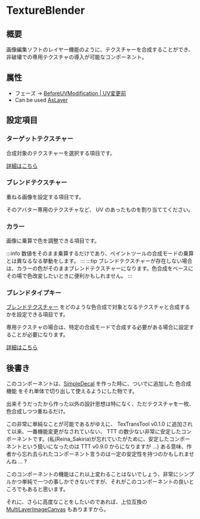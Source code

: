 # TextureBlender

## 概要

画像編集ソフトのレイヤー機能のように、テクスチャーを合成することができ、非破壊での専用テクスチャの導入が可能なコンポーネント。

## 属性

- フェーズ -> [BeforeUVModification | UV変更前](/docs/Reference/General/ExecutionOrder.md#beforeuvmodification--uv変更前)
- Can be used [AsLayer](/docs/Reference/MultiLayerImageCanvas/AsLayer.md)

## 設定項目

### ターゲットテクスチャー

合成対象のテクスチャーを選択する項目です。

[詳細はこちら](/docs/Reference/Common/TextureSelector)

### ブレンドテクスチャー

重ねる画像を設定する項目です。

そのアバター専用のテクスチャなど、 UV のあったものを割り当ててください。

### カラー

画像に乗算で色を調整できる項目です。

:::info
数値をそのまま乗算するだけであり、ペイントツールの合成モードの乗算とは異なるなる挙動をします。
:::
:::tip
ブレンドテクスチャーが存在しない場合は、カラーの色がそのままブレンドテクスチャーになります。色合成をベースにその場で色改変したいときに便利かもしれません。
:::

### ブレンドタイプキー

[ブレンドテクスチャー](#ブレンドテクスチャー) をどのような色合成で対象となるテクスチャと合成するかを設定できる項目です。

専用テクスチャの場合は、特定の合成モードで合成する必要がある場合に設定することが必要になります。

[詳細はこちら](/docs/Reference/Common/BlendTypeKey)

## 後書き

このコンポーネントは、[SimpleDecal](/docs/Reference/SimpleDecal) を作った時に、ついでに追加した 色合成機能 をそれ単体で切り出して使えるようにした物です。

出来そうだったから作った以外の設計思想は特になく、ただテクスチャを一枚、色合成しつつ重ねるだけ。

この非常に単純なことが可能であるがゆえに、 TexTransTool v0.1.0 に追加されて以来、一番機能変更がなされていない、 TTT の数少ない非常に安定したコンポーネントです。(私(Reina_Sakiria)が忘れていたがために、安定したコンポーネントという扱いになったのは TTT v0.9.0 からになりますが ...)
ある意味、作者から忘れ去られたコンポーネント言うのは一定の安定性を持つのかもしれませんね ... ?

このコンポーネントの機能はこれ以上変わることはないでしょう、非常にシンプルかつ単純で一つの事しかできないですが、それがこのコンポーネントの良いところでもあると思います。

それに、さらに高度なことをしたいのであれば、上位互換の [MultiLayerImageCanvas](/docs/Reference/MultiLayerImageCanvas) もありますから。
